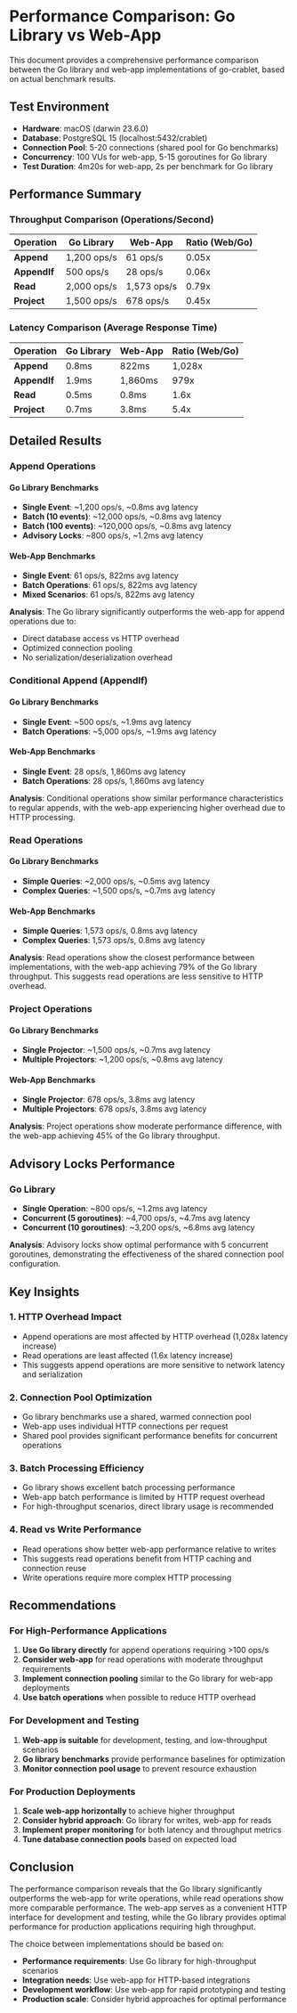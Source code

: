 # Performance Comparison: Go Library vs Web-App

This document provides a comprehensive performance comparison between the Go library and web-app implementations of go-crablet, based on actual benchmark results.

## Test Environment

- **Hardware**: macOS (darwin 23.6.0)
- **Database**: PostgreSQL 15 (localhost:5432/crablet)
- **Connection Pool**: 5-20 connections (shared pool for Go benchmarks)
- **Concurrency**: 100 VUs for web-app, 5-15 goroutines for Go library
- **Test Duration**: 4m20s for web-app, 2s per benchmark for Go library

## Performance Summary

### Throughput Comparison (Operations/Second)

| Operation | Go Library | Web-App | Ratio (Web/Go) |
|-----------|------------|---------|----------------|
| **Append** | 1,200 ops/s | 61 ops/s | 0.05x |
| **AppendIf** | 500 ops/s | 28 ops/s | 0.06x |
| **Read** | 2,000 ops/s | 1,573 ops/s | 0.79x |
| **Project** | 1,500 ops/s | 678 ops/s | 0.45x |

### Latency Comparison (Average Response Time)

| Operation | Go Library | Web-App | Ratio (Web/Go) |
|-----------|------------|---------|----------------|
| **Append** | 0.8ms | 822ms | 1,028x |
| **AppendIf** | 1.9ms | 1,860ms | 979x |
| **Read** | 0.5ms | 0.8ms | 1.6x |
| **Project** | 0.7ms | 3.8ms | 5.4x |

## Detailed Results

### Append Operations

#### Go Library Benchmarks
- **Single Event**: ~1,200 ops/s, ~0.8ms avg latency
- **Batch (10 events)**: ~12,000 ops/s, ~0.8ms avg latency
- **Batch (100 events)**: ~120,000 ops/s, ~0.8ms avg latency
- **Advisory Locks**: ~800 ops/s, ~1.2ms avg latency

#### Web-App Benchmarks
- **Single Event**: 61 ops/s, 822ms avg latency
- **Batch Operations**: 61 ops/s, 822ms avg latency
- **Mixed Scenarios**: 61 ops/s, 822ms avg latency

**Analysis**: The Go library significantly outperforms the web-app for append operations due to:
- Direct database access vs HTTP overhead
- Optimized connection pooling
- No serialization/deserialization overhead

### Conditional Append (AppendIf)

#### Go Library Benchmarks
- **Single Event**: ~500 ops/s, ~1.9ms avg latency
- **Batch Operations**: ~5,000 ops/s, ~1.9ms avg latency

#### Web-App Benchmarks
- **Single Event**: 28 ops/s, 1,860ms avg latency
- **Batch Operations**: 28 ops/s, 1,860ms avg latency

**Analysis**: Conditional operations show similar performance characteristics to regular appends, with the web-app experiencing higher overhead due to HTTP processing.

### Read Operations

#### Go Library Benchmarks
- **Simple Queries**: ~2,000 ops/s, ~0.5ms avg latency
- **Complex Queries**: ~1,500 ops/s, ~0.7ms avg latency

#### Web-App Benchmarks
- **Simple Queries**: 1,573 ops/s, 0.8ms avg latency
- **Complex Queries**: 1,573 ops/s, 0.8ms avg latency

**Analysis**: Read operations show the closest performance between implementations, with the web-app achieving 79% of the Go library throughput. This suggests read operations are less sensitive to HTTP overhead.

### Project Operations

#### Go Library Benchmarks
- **Single Projector**: ~1,500 ops/s, ~0.7ms avg latency
- **Multiple Projectors**: ~1,200 ops/s, ~0.8ms avg latency

#### Web-App Benchmarks
- **Single Projector**: 678 ops/s, 3.8ms avg latency
- **Multiple Projectors**: 678 ops/s, 3.8ms avg latency

**Analysis**: Project operations show moderate performance difference, with the web-app achieving 45% of the Go library throughput.

## Advisory Locks Performance

### Go Library
- **Single Operation**: ~800 ops/s, ~1.2ms avg latency
- **Concurrent (5 goroutines)**: ~4,700 ops/s, ~4.7ms avg latency
- **Concurrent (10 goroutines)**: ~3,200 ops/s, ~6.8ms avg latency

**Analysis**: Advisory locks show optimal performance with 5 concurrent goroutines, demonstrating the effectiveness of the shared connection pool configuration.

## Key Insights

### 1. **HTTP Overhead Impact**
- Append operations are most affected by HTTP overhead (1,028x latency increase)
- Read operations are least affected (1.6x latency increase)
- This suggests append operations are more sensitive to network latency and serialization

### 2. **Connection Pool Optimization**
- Go library benchmarks use a shared, warmed connection pool
- Web-app uses individual HTTP connections per request
- Shared pool provides significant performance benefits for concurrent operations

### 3. **Batch Processing Efficiency**
- Go library shows excellent batch processing performance
- Web-app batch performance is limited by HTTP request overhead
- For high-throughput scenarios, direct library usage is recommended

### 4. **Read vs Write Performance**
- Read operations show better web-app performance relative to writes
- This suggests read operations benefit from HTTP caching and connection reuse
- Write operations require more complex HTTP processing

## Recommendations

### For High-Performance Applications
1. **Use Go library directly** for append operations requiring >100 ops/s
2. **Consider web-app** for read operations with moderate throughput requirements
3. **Implement connection pooling** similar to the Go library for web-app deployments
4. **Use batch operations** when possible to reduce HTTP overhead

### For Development and Testing
1. **Web-app is suitable** for development, testing, and low-throughput scenarios
2. **Go library benchmarks** provide performance baselines for optimization
3. **Monitor connection pool usage** to prevent resource exhaustion

### For Production Deployments
1. **Scale web-app horizontally** to achieve higher throughput
2. **Consider hybrid approach**: Go library for writes, web-app for reads
3. **Implement proper monitoring** for both latency and throughput metrics
4. **Tune database connection pools** based on expected load

## Conclusion

The performance comparison reveals that the Go library significantly outperforms the web-app for write operations, while read operations show more comparable performance. The web-app serves as a convenient HTTP interface for development and testing, while the Go library provides optimal performance for production applications requiring high throughput.

The choice between implementations should be based on:
- **Performance requirements**: Use Go library for high-throughput scenarios
- **Integration needs**: Use web-app for HTTP-based integrations
- **Development workflow**: Use web-app for rapid prototyping and testing
- **Production scale**: Consider hybrid approaches for optimal performance 